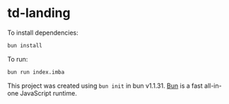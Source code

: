# td-landing

To install dependencies:

```bash
bun install
```

To run:

```bash
bun run index.imba
```

This project was created using `bun init` in bun v1.1.31. [Bun](https://bun.sh) is a fast all-in-one JavaScript runtime.
